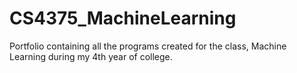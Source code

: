 # CS4375_MachineLearning
Portfolio containing all the programs created for the class, Machine Learning during my 4th year of college.
